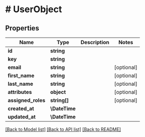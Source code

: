 # # UserObject

## Properties

Name | Type | Description | Notes
------------ | ------------- | ------------- | -------------
**id** | **string** |  |
**key** | **string** |  |
**email** | **string** |  | [optional]
**first_name** | **string** |  | [optional]
**last_name** | **string** |  | [optional]
**attributes** | **object** |  | [optional]
**assigned_roles** | **string[]** |  | [optional]
**created_at** | **\DateTime** |  |
**updated_at** | **\DateTime** |  |

[[Back to Model list]](../../README.md#models) [[Back to API list]](../../README.md#endpoints) [[Back to README]](../../README.md)
